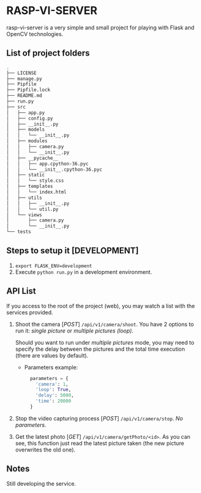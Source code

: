 # RASP-VI-SERVER
rasp-vi-server is a very simple and small project for playing with Flask and OpenCV technologies.

## List of project folders
```bash
.
├── LICENSE
├── manage.py
├── Pipfile
├── Pipfile.lock
├── README.md
├── run.py
├── src
│   ├── app.py
│   ├── config.py
│   ├── __init__.py
│   ├── models
│   │   └── __init__.py
│   ├── modules
│   │   ├── camera.py
│   │   └── __init__.py
│   ├── __pycache__
│   │   ├── app.cpython-36.pyc
│   │   └── __init__.cpython-36.pyc
│   ├── static
│   │   └── style.css
│   ├── templates
│   │   └── index.html
│   ├── utils
│   │   ├── __init__.py
│   │   └── util.py
│   └── views
│       ├── camera.py
│       └── __init__.py
└── tests
```


## Steps to setup it [DEVELOPMENT]
1. `export FLASK_ENV=development`
2. Execute `python run.py` in a development environment.

## API List
If you access to the root of the project (web), you may watch a list with the services provided.
1. Shoot the camera [*POST*] `/api/v1/camera/shoot`. You have 2 options to run it: *single picture* or *multiple pictures (loop)*.
  
    Should you want to run under *multiple pictures* mode, you may need to specify the delay between the pictures and the total time execution (there are values by default).
    - Parameters example:
      ```python
        parameters = {
          'camera': 1,
          'loop': True,
          'delay': 5000,
          'time': 20000
        }
      ``` 
2. Stop the video capturing process [*POST*] `/api/v1/camera/stop`. *No parameters*.
3. Get the latest photo [*GET*] `/api/v1/camera/getPhoto/<id>`. As you can see, this function just read the latest picture taken (the new picture overwrites the old one).

## **Notes**
Still developing the service.